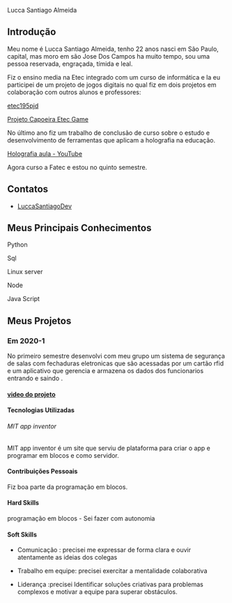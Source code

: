 Lucca Santiago Almeida

## Introdução

Meu nome é Lucca Santiago Almeida, tenho 22 anos nasci em São Paulo, capital, mas moro em são Jose Dos Campos ha muito tempo, sou uma pessoa reservada, engraçada, tímida e leal.

Fiz o ensino media na Etec integrado com um curso de informática e la eu participei de um projeto de jogos digitais no qual fiz em dois projetos em colaboração com outros alunos e professores:

[etec195pjd](https://sites.google.com/view/etec195pjd)

[Projeto Capoeira Etec Game](https://sites.google.com/view/eteccapoeira)

No último ano fiz um trabalho de conclusão de curso sobre o estudo e desenvolvimento de ferramentas que aplicam a holografia na educação.

[Holografia aula - YouTube](https://youtu.be/Tbxx1Y4IIsE)

Agora curso a Fatec e estou no quinto semestre.

## Contatos

- [LuccaSantiagoDev](https://github.com/LuccaS%5D)

## Meus Principais Conhecimentos

Python

Sql

Linux server

Node

Java Script

## Meus Projetos

### Em 2020-1

No primeiro semestre desenvolvi com meu grupo um sistema de segurança de salas com fechaduras eletronicas que são acessadas por um cartão rfid e um aplicativo que gerencia e armazena os dados dos funcionarios entrando e saindo .

#### [video do projeto](https://www.youtube.com/watch?v=wBGFIl4ZthE)

#### Tecnologias Utilizadas

###### MIT app inventor

MIT app inventor é um site que serviu de plataforma para criar o app e programar em blocos e como servidor.

#### Contribuições Pessoais

Fiz boa parte da programação em blocos.

#### Hard Skills

programação em blocos - Sei fazer com autonomia

#### Soft Skills

- Comunicação : precisei me expressar de forma clara e ouvir atentamente as ideias dos colegas
  
- Trabalho em equipe: precisei exercitar a mentalidade colaborativa
  
- Liderança :precisei Identificar soluções criativas para problemas complexos e motivar a equipe para superar obstáculos.
